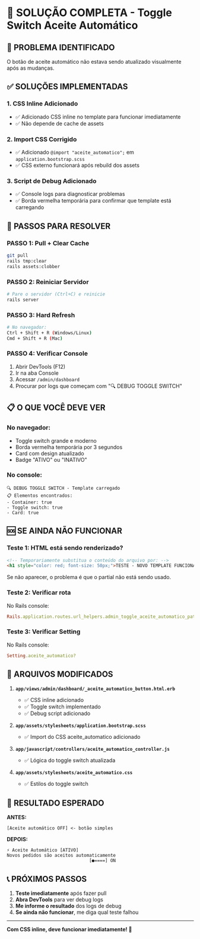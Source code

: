 # 🔄 SOLUÇÃO COMPLETA - Toggle Switch Aceite Automático

## 🎯 PROBLEMA IDENTIFICADO
O botão de aceite automático não estava sendo atualizado visualmente após as mudanças.

## ✅ SOLUÇÕES IMPLEMENTADAS

### 1. **CSS Inline Adicionado** 
- ✅ Adicionado CSS inline no template para funcionar imediatamente
- ✅ Não depende de cache de assets

### 2. **Import CSS Corrigido**
- ✅ Adicionado `@import "aceite_automatico";` em `application.bootstrap.scss`
- ✅ CSS externo funcionará após rebuild dos assets

### 3. **Script de Debug Adicionado**
- ✅ Console logs para diagnosticar problemas
- ✅ Borda vermelha temporária para confirmar que template está carregando

## 🚀 PASSOS PARA RESOLVER

### **PASSO 1: Pull + Clear Cache**
```bash
git pull
rails tmp:clear
rails assets:clobber
```

### **PASSO 2: Reiniciar Servidor**
```bash
# Pare o servidor (Ctrl+C) e reinicie
rails server
```

### **PASSO 3: Hard Refresh**
```bash
# No navegador:
Ctrl + Shift + R (Windows/Linux)
Cmd + Shift + R (Mac)
```

### **PASSO 4: Verificar Console**
1. Abrir DevTools (F12)
2. Ir na aba Console
3. Acessar `/admin/dashboard`
4. Procurar por logs que começam com "🔍 DEBUG TOGGLE SWITCH"

## 📋 O QUE VOCÊ DEVE VER

### **No navegador:**
- Toggle switch grande e moderno
- Borda vermelha temporária por 3 segundos
- Card com design atualizado
- Badge "ATIVO" ou "INATIVO"

### **No console:**
```
🔍 DEBUG TOGGLE SWITCH - Template carregado
📋 Elementos encontrados:
- Container: true
- Toggle switch: true
- Card: true
```

## 🆘 SE AINDA NÃO FUNCIONAR

### **Teste 1: HTML está sendo renderizado?**
```html
<!-- Temporariamente substitua o conteúdo do arquivo por: -->
<h1 style="color: red; font-size: 50px;">TESTE - NOVO TEMPLATE FUNCIONANDO!</h1>
```
Se não aparecer, o problema é que o partial não está sendo usado.

### **Teste 2: Verificar rota**
No Rails console:
```ruby
Rails.application.routes.url_helpers.admin_toggle_aceite_automatico_path
```

### **Teste 3: Verificar Setting**
No Rails console:
```ruby
Setting.aceite_automatico?
```

## 📁 ARQUIVOS MODIFICADOS

1. **`app/views/admin/dashboard/_aceite_automatico_button.html.erb`**
   - ✅ CSS inline adicionado
   - ✅ Toggle switch implementado
   - ✅ Debug script adicionado

2. **`app/assets/stylesheets/application.bootstrap.scss`**
   - ✅ Import do CSS aceite_automatico adicionado

3. **`app/javascript/controllers/aceite_automatico_controller.js`**
   - ✅ Lógica do toggle switch atualizada

4. **`app/assets/stylesheets/aceite_automatico.css`**
   - ✅ Estilos do toggle switch

## 🎨 RESULTADO ESPERADO

**ANTES:**
```
[Aceite automático OFF] <- botão simples
```

**DEPOIS:**
```
⚡ Aceite Automático [ATIVO]
Novos pedidos são aceitos automaticamente
                               [●====] ON
```

## 📞 PRÓXIMOS PASSOS

1. **Teste imediatamente** após fazer pull
2. **Abra DevTools** para ver debug logs
3. **Me informe o resultado** dos logs de debug
4. **Se ainda não funcionar**, me diga qual teste falhou

---

**Com CSS inline, deve funcionar imediatamente! 🚀**
